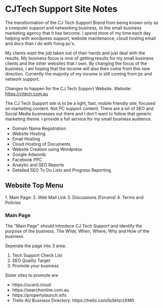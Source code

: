 # CJTech Support Site Notes

The transformation of the CJ Tech Support Brand from being known only as a computer support and networking business, to the small business marketing agency that it has become. I spend more of my time each day helping with wordpress support, website maintenance, cloud hosting email and docs than I do with fixing pc's.

My clients want the job taken out of their hands and just deal with the results. My business focus is now of getting results for my small business clients and the other websites that I own. By changing the focus of the business, I am hoping that the income will also then come from this new direction. Currently the majority of my income is still coming from pc and network support.

Changes to happen for the CJ Tech Support Website.
Website: https://cjtech.com.au

The CJ Tech Support site is to be a light, fast, mobile friendly site, focused on marketing content. Not PC support content.
There are a lot of SEO and Social Media businesses out there and I don't want to follow that generic marketing theme. I provide a full service for my small business audience.

<ul>
<li>Domain Name Registration</li>
<li>Website Hosting</li>
<li>Email Hosting</li>
<li>Cloud Hosting of Documents</li>
<li>Website Creation using Wordpress</li>
<li>Google Adwords</li>
<li>Facebook PPC</li>
<li>Analytic and SEO Reports</li>
<li>Detailed SEO To Do Lists and Progress Reporting</li>
</ul>

<h2>Website Top Menu</h2>
1. Main Page:
2. Web Mail Link
3. Discussions (Forums)
4. Terms and Policies

<h3>Main Page</h3>
The "Main Page" should introduce CJ Tech Support and identify the purpose of the business. 
The What, When, Where, Why and How of the business.

Seperate the page into 3 area.
1. Tech Support Check List
2. SEO Quality Target
3. Promote your business

Sister sites to promote are 
<ul>
<li>https://ucard.cloud</li>
<li>https://searchonline.com.au</li>
<li>https://propertylaunch.info</li>
<li>Trello AU Business Directory: https://trello.com/b/bHzrzXM0</li>
</ul>


